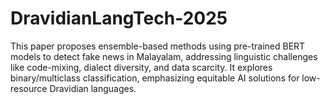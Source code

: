 # DravidianLangTech-2025
This paper proposes ensemble-based methods using pre-trained BERT models to detect fake news in Malayalam, addressing linguistic challenges like code-mixing, dialect diversity, and data scarcity. It explores binary/multiclass classification, emphasizing equitable AI solutions for low-resource Dravidian languages. 
